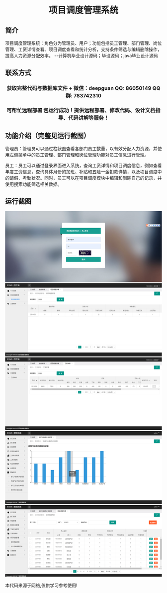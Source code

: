 <p><h1 align="center">项目调度管理系统</h1></p>

## 简介
项目调度管理系统：角色分为管理员、用户；功能包括员工管理、部门管理、岗位管理、工资详情查看、项目调度查看和统计分析，支持条件筛选与编辑删除操作，提高人力资源分配效率。    --计算机毕业设计源码；毕设源码；java毕业设计源码


## 联系方式
<p><h3 align="center">获取完整代码与数据库文件 + 微信：deepguan QQ: 86050149 QQ群: 783742310</h3></p>
<p><h3 align="center">可帮忙远程部署 包运行成功！提供远程部署、修改代码、设计文档指导、代码讲解等服务！</h3></p>

## 功能介绍（完整见运行截图）
管理员：管理员可以通过柱状图查看各部门员工数量，以有效分配人力资源，并使用左侧菜单中的员工管理、部门管理和岗位管理功能对员工信息进行管理。

员工：员工可以通过登录界面进入系统，查询工资详情和项目调度信息，例如查看年度工资信息，查询具体月份的加班、补贴和五险一金扣款详情，以及项目调度中的请假、考勤状况。同时，员工可以在项目调度模块中编辑和删除自己的记录，并使用搜索功能筛选相关数据。


## 运行截图
![](imgs/588112-20220709134045581-1054416657.png)
![](imgs/588112-20220709134049438-871761431.png)
![](imgs/588112-20220709134053470-1405246057.png)
![](imgs/588112-20220709134057071-415521305.png)
![](imgs/588112-20220709134100426-1794142846.png)

<p>本代码来源于网络,仅供学习参考使用!</p>
